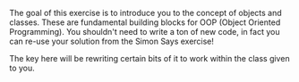 The goal of this exercise is to introduce you to the concept of objects and classes. These are fundamental building blocks for OOP (Object Oriented Programming). You shouldn't need to write a ton of new code, in fact you can re-use your solution from the Simon Says exercise!

The key here will be rewriting certain bits of it to work within the class given to you.